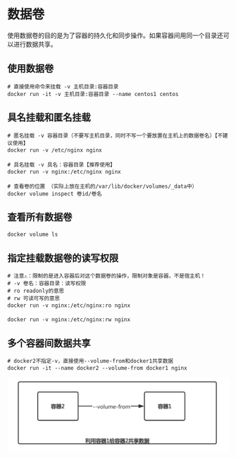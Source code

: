 # 数据卷

使用数据卷的目的是为了容器的持久化和同步操作。如果容器间用同一个目录还可以进行数据共享。

## 使用数据卷

```shell
# 直接使用命令来挂载 -v 主机目录:容器目录
docker run -it -v 主机目录:容器目录 --name centos1 centos
```

## 具名挂载和匿名挂载

```shell
# 匿名挂载 -v 容器目录（不要写主机目录，同时不写一个要放置在主机上的数据卷名）【不建议使用】
docker run -v /etc/nginx nginx 

# 具名挂载 -v 具名：容器目录【推荐使用】
docker run -v nginx:/etc/nginx nginx

# 查看卷的位置 （实际上放在主机的/var/lib/docker/volumes/_data中）
docker volume inspect 卷id/卷名
```

## 查看所有数据卷

```shell
docker volume ls
```

## 指定挂载数据卷的读写权限

```shell
# 注意⚠️：限制的是进入容器后对这个数据卷的操作，限制对象是容器，不是宿主机！
# -v 卷名：容器目录：读写权限
# ro readonly的意思
# rw 可读可写的意思
docker run -v nginx:/etc/nginx:ro nginx

docker run -v nginx:/etc/nginx:rw nginx
```

## 多个容器间数据共享

```shell
# docker2不指定-v，直接使用--volume-from和docker1共享数据
docker run -it --name docker2 --volume-from docker1 nginx
```

![img](https://github.com/jaylenchan/learning-summary/blob/main/pic/docker-%E5%A4%9A%E5%AE%B9%E5%99%A8%E6%95%B0%E6%8D%AE%E5%90%8C%E6%AD%A5.png?raw=true)
